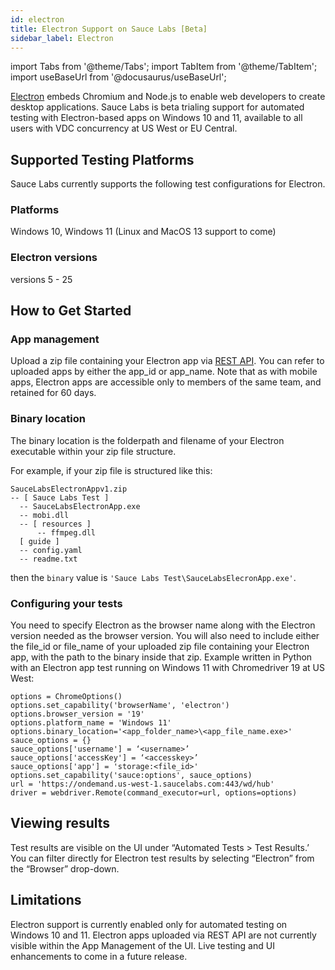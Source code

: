 ```yaml
---
id: electron
title: Electron Support on Sauce Labs [Beta]
sidebar_label: Electron
---
```


import Tabs from '@theme/Tabs';
import TabItem from '@theme/TabItem';
import useBaseUrl from '@docusaurus/useBaseUrl';

[Electron](https://electronjs.org/) embeds Chromium and Node.js to enable web developers to create desktop applications. Sauce Labs is beta trialing support for automated testing with Electron-based apps on Windows 10 and 11, available to all users with VDC concurrency at US West or EU Central.

## Supported Testing Platforms

Sauce Labs currently supports the following test configurations for Electron.
### Platforms
Windows 10, Windows 11 (Linux and MacOS 13 support to come)
### Electron versions
versions 5 - 25

## How to Get Started

### App management

Upload a zip file containing your Electron app via [REST API](/mobile-apps/app-storage/#uploading-apps-via-rest-api). You can refer to uploaded apps by either the app_id or app_name. Note that as with mobile apps, Electron apps are accessible only to members of the same team, and retained for 60 days.

### Binary location

The binary location is the folderpath and filename of your Electron executable within your zip file structure.

For example, if your zip file is structured like this:
```
SauceLabsElectronAppv1.zip
-- [ Sauce Labs Test ]
  -- SauceLabsElectronApp.exe
  -- mobi.dll
  -- [ resources ]
      -- ffmpeg.dll  
  [ guide ]
  -- config.yaml
  -- readme.txt
```

then the `binary` value is `'Sauce Labs Test\SauceLabsElecronApp.exe'`.

### Configuring your tests

You need to specify Electron as the browser name along with the Electron version needed as the browser version. You will also need to include either the file_id or file_name of your uploaded zip file containing your Electron app, with the path to the binary inside that zip.
Example written in Python with an Electron app test running on Windows 11 with Chromedriver 19 at US West:

```
options = ChromeOptions()
options.set_capability('browserName', 'electron')
options.browser_version = '19'
options.platform_name = 'Windows 11'
options.binary_location='<app_folder_name>\<app_file_name.exe>'
sauce_options = {}
sauce_options['username'] = ‘<username>’
sauce_options['accessKey'] = ‘<accesskey>’
sauce_options['app'] = 'storage:<file_id>'
options.set_capability('sauce:options', sauce_options)
url = 'https://ondemand.us-west-1.saucelabs.com:443/wd/hub'
driver = webdriver.Remote(command_executor=url, options=options)
```

## Viewing results

Test results are visible on the UI under “Automated Tests > Test Results.’ You can filter directly for Electron test results by selecting “Electron” from the “Browser” drop-down.

## Limitations

Electron support is currently enabled only for automated testing on Windows 10 and 11. Electron apps uploaded via REST API are not currently visible within the App Management of the UI. Live testing and UI enhancements to come in a future release.
